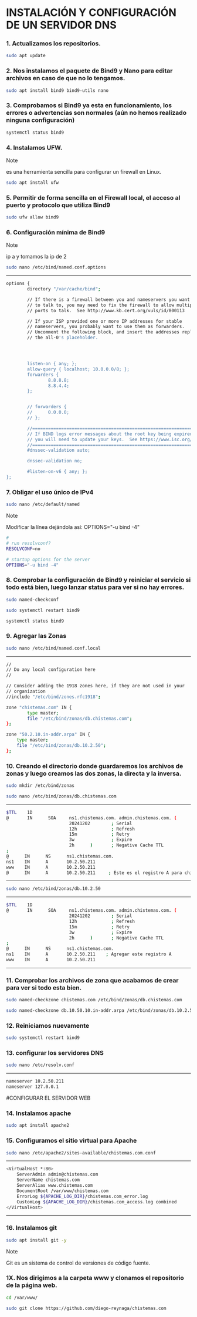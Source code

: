 # INSTALACIÓN Y CONFIGURACIÓN DE UN SERVIDOR DNS

### 1. Actualizamos los repositorios.
```bash
sudo apt update
```

### 2. Nos instalamos el paquete de Bind9 y Nano para editar archivos en caso de que no lo tengamos.
```bash
sudo apt install bind9 bind9-utils nano
```
### 3. Comprobamos si Bind9 ya esta en funcionamiento, los errores o advertencias son normales (aún no hemos realizado ninguna configuración)
```bash
systemctl status bind9
```
### 4. Instalamos UFW.
>[!NOTE]
>es una herramienta sencilla para configurar un firewall en Linux. 
```bash
sudo apt install ufw
```

### 5. Permitir de forma sencilla en el Firewall local, el acceso al puerto y protocolo que utiliza Bind9
```bash
sudo ufw allow bind9
```

### 6. Configuración mínima de Bind9
>[!NOTE]
>ip a y tomamos la ip de 2
```bash
sudo nano /etc/bind/named.conf.options
```
-----------------
```bash
options {
        directory "/var/cache/bind";

        // If there is a firewall between you and nameservers you want
        // to talk to, you may need to fix the firewall to allow multiple
        // ports to talk.  See http://www.kb.cert.org/vuls/id/800113

        // If your ISP provided one or more IP addresses for stable
        // nameservers, you probably want to use them as forwarders.
        // Uncomment the following block, and insert the addresses replacing
        // the all-0's placeholder.




        listen-on { any; };
        allow-query { localhost; 10.0.0.0/8; };
        forwarders {
                8.8.8.8;
                8.8.4.4;
        };


        // forwarders {
        //      0.0.0.0;
        // };

        //========================================================================
        // If BIND logs error messages about the root key being expired,
        // you will need to update your keys.  See https://www.isc.org/bind-keys
        //========================================================================
        #dnssec-validation auto;

        dnssec-validation no;

        #listen-on-v6 { any; };
};
```

### 7. Obligar el uso único de IPv4
```bash
sudo nano /etc/default/named
```
>[!NOTE]
>Modificar la línea dejándola así: OPTIONS="-u bind -4"
```bash
#
# run resolvconf?
RESOLVCONF=no

# startup options for the server
OPTIONS="-u bind -4"
```
### 8. Comprobar la configuración de Bind9 y reiniciar el servicio si todo está bien, luego lanzar status para ver si no hay errores.
```bash
sudo named-checkconf
```
```bash
sudo systemctl restart bind9
```
```bash
systemctl status bind9
```
### 9. Agregar las Zonas
```bash
sudo nano /etc/bind/named.conf.local
```
-----------------
```bash
//
// Do any local configuration here
//

// Consider adding the 1918 zones here, if they are not used in your
// organization
//include "/etc/bind/zones.rfc1918";

zone "chistemas.com" IN {
        type master;
        file "/etc/bind/zonas/db.chistemas.com";
};

zone "50.2.10.in-addr.arpa" IN {
    type master;
    file "/etc/bind/zonas/db.10.2.50";
};
```
### 10. Creando el directorio donde guardaremos los archivos de zonas y luego creamos las dos zonas, la directa y la inversa.
```bash
sudo mkdir /etc/bind/zonas
```
```bash
sudo nano /etc/bind/zonas/db.chistemas.com
```
---------------
```bash
$TTL    1D
@       IN      SOA     ns1.chistemas.com. admin.chistemas.com. (
                        20241202        ; Serial
                        12h             ; Refresh
                        15m             ; Retry
                        3w              ; Expire
                        2h      )       ; Negative Cache TTL
;
@      IN      NS      ns1.chistemas.com.
ns1    IN      A       10.2.50.211
www    IN      A       10.2.50.211
@      IN      A       10.2.50.211     ; Este es el registro A para chistemas.com
```
------------------
```bash
sudo nano /etc/bind/zonas/db.10.2.50
```
------------------
```bash
$TTL    1D
@       IN      SOA     ns1.chistemas.com. admin.chistemas.com. (
                        20241202        ; Serial
                        12h             ; Refresh
                        15m             ; Retry
                        3w              ; Expire
                        2h      )       ; Negative Cache TTL
;
@      IN      NS      ns1.chistemas.com.
ns1    IN      A       10.2.50.211    ; Agregar este registro A
www    IN      A       10.2.50.211
```
---------------------
### 11. Comprobar los archivos de zona que acabamos de crear para ver si todo esta bien.
```bash
sudo named-checkzone chistemas.com /etc/bind/zonas/db.chistemas.com
```
```bash
sudo named-checkzone db.10.50.10.in-addr.arpa /etc/bind/zonas/db.10.2.50
```
### 12. Reiniciamos nuevamente
```bash
sudo systemctl restart bind9
```
### 13. configurar los servidores DNS 
```bash
sudo nano /etc/resolv.conf
```
-----------------
```bash
nameserver 10.2.50.211
nameserver 127.0.0.1
```
#CONFIGURAR EL SERVIDOR WEB

### 14. Instalamos apache
```bash
sudo apt install apache2
```
### 15. Configuramos el sitio virtual para Apache
```bash
sudo nano /etc/apache2/sites-available/chistemas.com.conf 
```
--------------------
```bash
<VirtualHost *:80>
    ServerAdmin admin@chistemas.com
    ServerName chistemas.com
    ServerAlias www.chistemas.com
    DocumentRoot /var/www/chistemas.com
    ErrorLog ${APACHE_LOG_DIR}/chistemas.com_error.log
    CustomLog ${APACHE_LOG_DIR}/chistemas.com_access.log combined
</VirtualHost>
```
--------------------
### 16. Instalamos git
```bash
sudo apt install git -y
```
>[!NOTE]
>Git es un sistema de control de versiones de código fuente.

### 1X. Nos dirigimos a la carpeta www y clonamos el repositorio de la página web.
```bash
cd /var/www/
```
```bash
sudo git clone https://github.com/diego-reynaga/chistemas.com 
```

